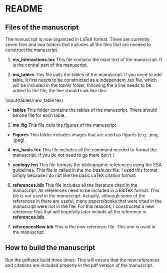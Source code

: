 # README

## Files of the manuscript

The manuscript is now organized in LaTeX format. There are currently seven files and two folders that includes all the files that are needed to construct the manuscript.

1. **ms_interactions.tex** This file contains the main text of the manuscript. It is the central part of the manuscript.

2. **ms_tables** This file calls the tables of the manuscript. If you need to add table, it first needs to be constructed as a independent .tex file, which will be included in the *tables* folder, following the a line needs to be added to the file, the line should look like this:

\input{tables/new_table.tex}

  * **tables** This folder contains the tables of the manuscript. There should be one file for each table.

3. **ms_fig** This file calls the figures of the manuscript.

  * **Figures** This folder includes images that are used as figures (e.g. .png, .jpeg).

4. **ms_basis.tex** This file includes all the command needed to format the manuscript. If  you do not need to go there don't !

5. **ecology.bst** This file formats the bibliographic references using the ESA guidelines. This file is called in the *ms_basis.tex* file. I used this format simply because I do not like the basic LaTeX citation format.

6. **references.bib** This file includes all the literature cited in the manuscript. All references need to be included in a BibTeX format. *This file is not used in the manuscript.* Actually, although some of the references in there are useful, many papers/books that were cited in the manuscript were not in the file. For this reasons, I constructed a new reference files that will hopefully later include all the reference in **references.bib**.

7. **referencesNew.bib** This is the new reference file. This one is used in the manuscript.

## How to build the manuscript

Run the pdflatex build three times. This will ensure that the new references and citations are included properly in the pdf version of the manuscript.

